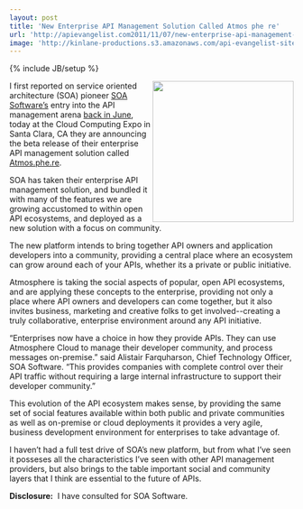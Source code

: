 ```yaml
---
layout: post
title: 'New Enterprise API Management Solution Called Atmos phe re'
url: 'http://apievangelist.com2011/11/07/new-enterprise-api-management-solution-called-atmos.phe.re/'
image: 'http://kinlane-productions.s3.amazonaws.com/api-evangelist-site/blog/atmosphere-logo-1.png'
---
```

{% include JB/setup %}
<p>
     <a title="Atmosphere API Management" href="http://atmos.phe.re/"><img src="http://kinlane-productions.s3.amazonaws.com/api-service-providers/soa/atmosphere-logo-1.png"  width="250" align="right" /></a>
</p>
<p>
     I first reported on service oriented architecture (SOA) pioneer <a href="http://www.soa.com/">SOA Software’s</a> entry into the API management arena <a href="http://www.apievangelist.com/2011/06/17/atmosphere-a-new-api-management-portal/">back in June</a>, today at the Cloud Computing Expo in Santa Clara, CA they are announcing the beta release of their enterprise API management solution called <a title="Atmosphere API Management" href="http://atmos.phe.re/">Atmos.phe.re</a>.
</p>
<p>
     SOA has taken their enterprise API management solution, and bundled it with many of the features we are growing accustomed to within open API ecosystems, and deployed as a new solution with a focus on community.
</p>
<p>
     The new platform intends to bring together API owners and application developers into a community, providing a central place where an ecosystem can grow around each of your APIs, whether its a private or public initiative.
</p>
<p>
     Atmosphere is taking the social aspects of popular, open API ecosystems, and are applying these concepts to the enterprise, providing not only a place where API owners and developers can come together, but it also invites business, marketing and creative folks to get involved--creating a truly collaborative, enterprise environment around any API initiative.
</p>
<p>
     “Enterprises now have a choice in how they provide APIs. They can use Atmosphere Cloud to manage their developer community, and process messages on-premise.” said Alistair Farquharson, Chief Technology Officer, SOA Software. “This provides companies with complete control over their API traffic without requiring a large internal infrastructure to support their developer community.”
</p>
<p>
     This evolution of the API ecosystem makes sense, by providing the same set of social features available within both public and private communities as well as on-premise or cloud deployments it provides a very agile, business development environment for enterprises to take advantage of.
</p>
<p>
     I haven’t had a full test drive of SOA’s new platform, but from what I’ve seen it posseses all the characteristics I’ve seen with other API management providers, but also brings to the table important social and community layers that I think are essential to the future of APIs.
</p>
<p>
     <strong>Disclosure:</strong>  I have consulted for SOA Software.
</p>

